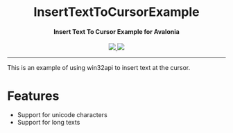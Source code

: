 <h1 align="center">InsertTextToCursorExample</h1>
<h4 align="center">Insert Text To Cursor Example for Avalonia</h4>

<p align="center">
  <a href="https://dotnet.microsoft.com">
    <img src="http://img.shields.io/badge/.Net-8.0-1e90ff.svg"/>
  </a>
  <a href="https://avaloniaui.net">
    <img src="http://img.shields.io/badge/Avalonia-11.1-1e90ff.svg"/>
  </a>
</p>

---

This is an example of using win32api to insert text at the cursor.

# Features

- Support for unicode characters
- Support for long texts